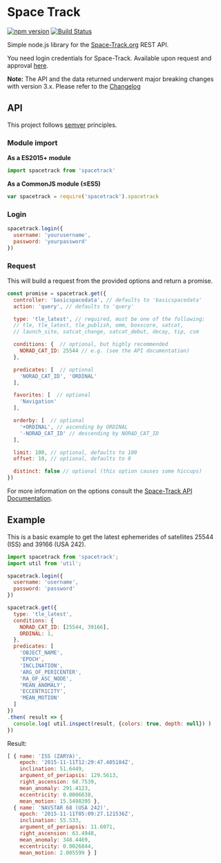 # Space Track

[![npm version](https://badge.fury.io/js/spacetrack.svg)](https://badge.fury.io/js/spacetrack)
[![Build Status](https://travis-ci.org/benelsen/spacetrack.svg?branch=v3)](https://travis-ci.org/benelsen/spacetrack)

Simple node.js library for the [Space-Track.org](https://www.space-track.org/) REST API.

You need login credentials for Space-Track. Available upon request and approval [here](https://www.space-track.org/auth/create_user).

**Note:**
The API and the data returned underwent major breaking changes with version 3.x. Please refer to the [Changelog](CHANGELOG.md)

## API

This project follows [semver](http://semver.org/) principles.

### Module import

**As a ES2015+ module**
```javascript
import spacetrack from 'spacetrack'
```

**As a CommonJS module (≤ES5)**
```javascript
var spacetrack = require('spacetrack').spacetrack
```

### Login

```javascript
spacetrack.login({
  username: 'yourusername',
  password: 'yourpassword'
})
```

### Request

This will build a request from the provided options and return a promise.

```javascript
const promise = spacetrack.get({
  controller: 'basicspacedata', // defaults to 'basicspacedata'
  action: 'query', // defaults to 'query'

  type: 'tle_latest', // required, must be one of the following:
  // tle, tle_latest, tle_publish, omm, boxscore, satcat,
  // launch_site, satcat_change, satcat_debut, decay, tip, csm

  conditions: {  // optional, but highly recommended
    NORAD_CAT_ID: 25544 // e.g. (see the API documentation)
  },

  predicates: [  // optional
    'NORAD_CAT_ID', 'ORDINAL'
  ],

  favorites: [  // optional
    'Navigation'
  ],

  orderby: [  // optional
    '+ORDINAL', // ascending by ORDINAL
    '-NORAD_CAT_ID' // descending by NORAD_CAT_ID
  ],

  limit: 100, // optional, defaults to 100
  offset: 10, // optional, defaults to 0

  distinct: false // optional (this option causes some hiccups)
})
```

For more information on the options consult the [Space-Track API Documentation](https://www.space-track.org/documentation).

## Example

This is a basic example to get the latest ephemerides of satellites 25544 (ISS) and 39166 (USA 242).

```javascript
import spacetrack from 'spacetrack';
import util from 'util';

spacetrack.login({
  username: 'username',
  password: 'password'
})

spacetrack.get({
  type: 'tle_latest',
  conditions: {
    NORAD_CAT_ID: [25544, 39166],
    ORDINAL: 1,
  },
  predicates: [
    'OBJECT_NAME',
    'EPOCH',
    'INCLINATION',
    'ARG_OF_PERICENTER',
    'RA_OF_ASC_NODE',
    'MEAN_ANOMALY',
    'ECCENTRICITY',
    'MEAN_MOTION'
  ]
})
.then( result => {
  console.log( util.inspect(result, {colors: true, depth: null}) )
})
```

Result:
```javascript
[ { name: 'ISS (ZARYA)',
    epoch: '2015-11-11T12:29:47.405184Z',
    inclination: 51.6449,
    argument_of_periapsis: 129.5613,
    right_ascension: 68.7539,
    mean_anomaly: 291.4123,
    eccentricity: 0.0006638,
    mean_motion: 15.5498395 },
  { name: 'NAVSTAR 68 (USA 242)',
    epoch: '2015-11-11T05:09:27.121536Z',
    inclination: 55.533,
    argument_of_periapsis: 11.6071,
    right_ascension: 63.4948,
    mean_anomaly: 348.4469,
    eccentricity: 0.0026844,
    mean_motion: 2.005599 } ]
```
